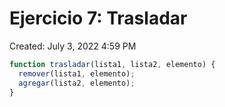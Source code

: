 # Ejercicio 7: Trasladar

Created: July 3, 2022 4:59 PM

```jsx
function trasladar(lista1, lista2, elemento) {
  remover(lista1, elemento);
  agregar(lista2, elemento);
}
```